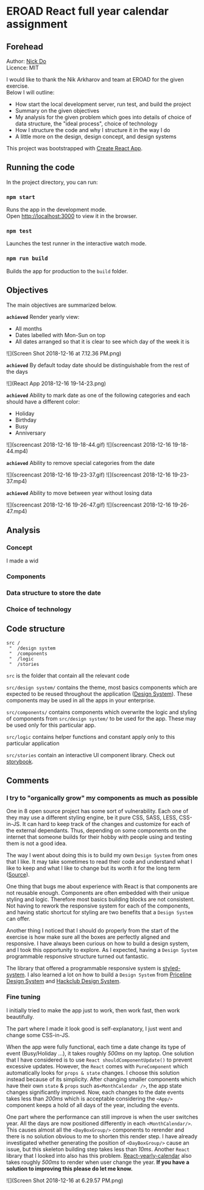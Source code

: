 # EROAD React full year calendar assignment

## Forehead

Author: [Nick Do](https://www.linkedin.com/in/nick-do/) <br>
Licence: MIT

I would like to thank the Nik Arkharov and team at EROAD for the given exercise. <br>
Below I will outline:

- How start the local development server, run test, and build the project
- Summary on the given objectives
- My analysis for the given problem which goes into details of choice of data structure, the "ideal process", choice of technology
- How I structure the code and why I structure it in the way I do
- A little more on the design, design concept, and design systems

This project was bootstrapped with [Create React App](https://github.com/facebook/create-react-app).

## Running the code

In the project directory, you can run:

### `npm start`

Runs the app in the development mode.<br>
Open [http://localhost:3000](http://localhost:3000) to view it in the browser.

### `npm test`

Launches the test runner in the interactive watch mode.<br>

### `npm run build`

Builds the app for production to the `build` folder.<br>

## Objectives

The main objectives are summarized below.

**`achieved`** Render yearly view:
* All months
* Dates labelled with Mon-Sun on top
* All dates arranged so that it is clear to see which day of the week it is

![](Screen Shot 2018-12-16 at 7.12.36 PM.png)

**`achieved`** By default today date should be distinguishable from the rest of the days

![](React App 2018-12-16 19-14-23.png)

**`achieved`** Ability to mark date as one of the following categories and each should have a different color:
  + Holiday
  + Birthday
  + Busy
  + Anniversary
  
![](screencast 2018-12-16 19-18-44.gif)
![](screencast 2018-12-16 19-18-44.mp4)
  
**`achieved`** Ability to remove special categories from the date

![](screencast 2018-12-16 19-23-37.gif)
![](screencast 2018-12-16 19-23-37.mp4)

**`achieved`** Ability to move between year without losing data

![](screencast 2018-12-16 19-26-47.gif)
![](screencast 2018-12-16 19-26-47.mp4)

## Analysis

### Concept
I made a wid

### Components

### Data structure to store the date

### Choice of technology

## Code structure

```$xslt
src /
 "  /design system
 "  /components
 "  /logic
 "  /stories
```

`src` is the folder that contain all the relevant code <br>

`src/design system/` contains the theme, most basics components which are expected to be reused throughout the application ([Design System](https://www.invisionapp.com/inside-design/guide-to-design-systems/)). These components may be used in all the apps in your enterprise. <br>

`src/components/` contains components which overwrite the logic and styling of components from `src/design system/` to be used for the app. These may be used only for this particular app.<br>

`src/logic` contains helper functions and constant apply only to this particular application

`src/stories` contain an interactive UI component library. Check out [storybook](https://github.com/storybooks/storybook).

## Comments

### I try to "organically grow" my components as much as possible
One in 8 open source project has some sort of vulnerability. Each one of they may use a different styling engine, be it pure CSS, SASS, LESS, CSS-in-JS. 
It can hard to keep track of the changes and customize for each of the external dependants.
Thus, depending on some components on the internet that someone builds for their hobby with people using and testing them is not a good idea.

The way I went about doing this is to build my own `Design System` from ones that I like. 
It may take sometimes to read their code and understand what I like to keep and what I like to change but its worth it for the long term ([Source](https://airbnb.design/building-a-visual-language/)).

One thing that bugs me about experience with React is that components are not reusable enough.
Components are often embedded with their unique styling and logic. Therefore most basics building blocks are not consistent.
Not having to rework the responsive system for each of the components, and having static shortcut for styling are two benefits that a `Design System` can offer.

Another thing I noticed that I should do properly from the start of the exercise is how make sure all the boxes are perfectly aligned and responsive.
I have always been curious on how to build a design system, and I took this opportunity to explore.
As I expected, having a `Design System` programmable responsive structure turned out fantastic.

The library that offered a programmable responsive system is [styled-system](https://github.com/jxnblk/styled-system).
I also learned a lot on how to build a `Design System` from [Priceline Design System](https://github.com/pricelinelabs/design-system) and [Hackclub Design System](https://github.com/hackclub/design-system).

### Fine tuning
I initially tried to make the app just to work, then work fast, then work beautifully.

The part where I made it look good is self-explanatory, I just went and change some CSS-in-JS.

When the app were fully functional, each time a date change its type of event (Busy/Holiday ...), it takes roughly *500ms* on my laptop. 
One solution that I have considered is to use `React shouldComponentUpdate()` to prevent excessive updates.
However, the  `React` comes with `PureComponent` which automatically looks for `props & state` changes. I choose this solution instead because of its simplicity.
After changing smaller components which have their own `state` & `props` such as`<MonthCalendar />`, the app state changes significantly improved. 
Now, each changes to the date events takes less than *200ms* which is acceptable considering the `<App/>` component keeps a hold of all days of the year, including the events.

One part where the performance can still improve is when the user switches year. All the days are now positioned differently in each `<MonthCalendar/>`.
This causes almost all the `<DayBoxGroup/>` components to rerender and there is no solution obvious to me to shorten this render step.
I have already investigated whether generating the position of `<DayBoxGroup/>` cause an issue, but this skeleton building step takes less than *10ms*.
Another `React` library that I looked into also has this problem.
[React-yearly-calendar](https://github.com/BelkaLab/react-yearly-calendar) also takes roughly *500ms*
 to render when user change the year. **If you have a solution to improving this please do let me know.**

![](Screen Shot 2018-12-16 at 6.29.57 PM.png)